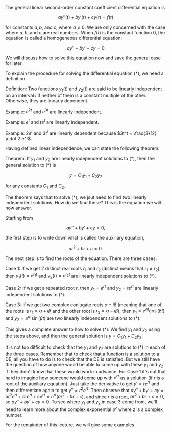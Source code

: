The general linear second-order constant coefficient differential equation is


$$ay''(t) + by'(t) + cy(t) = f(t)$$


for constants $a,b,$ and $c$, where $a \ne 0$. We are only concerned with the case where $a,b$, and $c$ are real numbers.
When $f(t)$ is the constant function $0$, the equation is called a homogeneous differential equation:


$$ay'' + by' + cy = 0$$


We will discuss how to solve this equation now and save the general case for later.

To explain the procedure for solving the differential equation (*), we need a definition.

Definition: Two functions $y_1(t)$ and $y_2(t)$ are said to be linearly independent on an interval $I$ if neither of them is a constant multiple of the other. Otherwise, they are linearly dependent.

Example: $e^{2t}$ and $e^{3t}$ are linearly independent.

Example: $e^t$ and $t e^t$ are linearly independent.

Example: $2e^t$ and $3t^t$ are linearly dependent because $3t^t = \frac{3}{2} \cdot 2 e^t$.

Having defined linear independence, we can state the following theorem:

Theorem: If $y_1$ and $y_2$ are linearly independent solutions to $(*)$, then the general solution to $(*)$ is


$$
y = C_1 y_1 + C_2 y_2
$$


for any constants $C_1$ and $C_2$.

The theorem says that to solve $(*)$, we jsut need to find two linearly independent solutions. How do we find these? This is the equation we will now answer.

Starting from


$$ay'' + by' + cy = 0,$$


the first step is to write down what is called the auxiliary equation,


$$ar^2 + br + c=0.$$


The next step is to find the roots of the equation. There are three cases.

Case 1: If we get $2$ distinct real roots $r_1$ and $r_2$ (distinct means that $r_1 \ne r_2$), then $y_1(t) = e^{r_1 t}$ and $y_2(t) = e^{r_2 t}$ are linearly independent solutions to $(*)$.

Case 2: If we get a repeated root $r$, then $y_1 = e^{rt}$ and $y_2 = t e^{rt}$ are linearly independent solutions to $(*)$.

Case 3: If we get two complex conjugate roots $\alpha \pm i \beta$ (meaning that one of the roots is $r_1 = \alpha + i \beta$ and the other root is $r_2 = \alpha - i \beta$), then $y_1 = e^{\alpha t} \cos(\beta t)$ and $y_2 = e^{\alpha t} \sin(\beta t)$ are two linearly independent solutions to $(*)$.

This gives a complete answer to how to solve $(*)$. We find $y_1$ and $y_2$ using the steps above, and then the general solution is $y = C_1 y_1 + C_2 y_2$.

It is not too difficult to check that the $y_1$ and $y_2$ are solutions to $(*)$ in each of the three cases. Remember that to check that a function is a solution to a DE, all you have to do is to check that the DE is satisfied. But we still have the question of how anyone would be able to come up with these $y_1$ and $y_2$ if they didn't know that these would work in advance. For Case 1 it's not that hard to imagine how someone would come up with $e^{rt}$ as a solution (if $r$ is a root of the auxiliary equation). Just take the derivative to get $y' = re^{rt}$ and then differentiate again to get $y'' = r^2 e^{rt}$. Then observe that $ay'' + by' + cy = a r^2 e^{rt} + br e^{rt} + c e^{rt} = e^{rt}(ar^2 + br + c)$, and since $r$ is a root, $ar^2 + br+c=0$, so $ay'' + by' + cy = 0$. To see where $y_1$ and $y_2$ in case 3 come from, we'll need to learn more about the complex exponential $e^{z}$ where $z$ is a complex number.

For the remainder of this lecture, we will give some examples.
